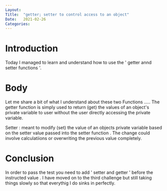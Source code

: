 ```yaml
---
Layout:
Title:	"getter; setter to control access to an object"
Date:	2021-02-26
Categories:
---
```

# Introduction
Today I managed to learn and understand how to use the ' getter annd setter functions '.
 

# Body 
Let me share a bit of what I understand about these two Functions .....
The getter function is simply used to return (get) the values of an object's private variable to user without the user directly accessing the private variable.

Setter : meant to modify (set) the value of an objects private variable based on the setter value passed into the setter function . The change could involve calculatiions or overwriting the previous value completely.


# Conclusion 
In order to pass the test you need to add ' setter and getter ' before the instructed value . I have moved on to the third challenge but still taking things slowly so that everythig I do sinks in perfectly.
